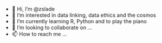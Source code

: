 - 👋 Hi, I’m @zslade
- 👀 I’m interested in data linking, data ethics and the cosmos 
- 🌱 I’m currently learning R, Python and to play the piano
- 💞️ I’m looking to collaborate on ...
- 📫 How to reach me ...

<!---
zslade/zslade is a ✨ special ✨ repository because its `README.md` (this file) appears on your GitHub profile.
You can click the Preview link to take a look at your changes.
--->
